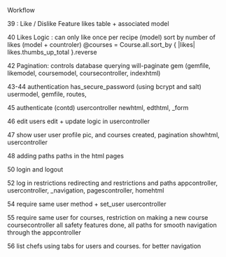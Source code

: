 Workflow

39 : Like / Dislike Feature
  likes table + associated model
  
40 Likes Logic : can only like once per recipe (model)
  sort by number of likes (model + countroler)
  @courses = Course.all.sort_by { |likes| likes.thumbs_up_total }.reverse

42 Pagination: controls database querying
  will-paginate gem (gemfile, likemodel, coursemodel, coursecontroller, indexhtml)
  
43-44 authentication
  has_secure_password (using bcrypt and salt)
  usermodel, gemfile, routes,
  
45 authenticate (contd)
  usercontroller newhtml, edthtml, _form
  
46 edit users
  edit + update logic in usercontroller
  
47 show user
  user profile pic, and courses created, pagination
  showhtml, usercontroller
  
48 adding paths
  paths in the html pages
  
50 login and logout

52 log in restrictions
  redirecting and restrictions and paths
  appcontroller, usercontroller, _navigation, pagescontroller, homehtml
  
54 require same user method + set_user
  usercontroller
  
55 require same user for courses, restriction on making a new course
  coursecontroller
  all safety features done, all paths for smooth navigation through the appcontroller

56 list chefs
  using tabs for users and courses. for better navigation